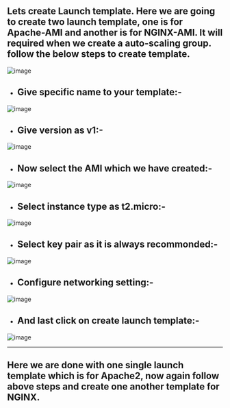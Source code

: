 ## Lets create Launch template. Here we are going to create two launch template, one is for  Apache-AMI and another is for NGINX-AMI. It will required when we create a auto-scaling group. follow the below steps to create template.


  ![image](https://github.com/Kunal-Pere/AWS_Automated-Cloud-Web-Server-Scaling-with-Load-Balancing-and-Domain-Routing/assets/157100045/03fbac0c-4f0d-4299-be28-8132be8bdcba)



* ## Give specific name to your template:-


 ![image](https://github.com/Kunal-Pere/AWS_Automated-Cloud-Web-Server-Scaling-with-Load-Balancing-and-Domain-Routing/assets/157100045/a4851e3a-2271-4843-88b6-3980448693a3)
  

* ## Give version as v1:-


![image](https://github.com/Kunal-Pere/AWS_Automated-Cloud-Web-Server-Scaling-with-Load-Balancing-and-Domain-Routing/assets/157100045/2d99f1e0-848e-4767-bc9d-8de00d490e87)
  

* ## Now select the AMI which we have created:-


![image](https://github.com/Kunal-Pere/AWS_Automated-Cloud-Web-Server-Scaling-with-Load-Balancing-and-Domain-Routing/assets/157100045/5e793dfd-b69f-434f-b4e5-81e3a9275c4e)


* ## Select instance type as t2.micro:-

![image](https://github.com/Kunal-Pere/AWS_Automated-Cloud-Web-Server-Scaling-with-Load-Balancing-and-Domain-Routing/assets/157100045/94e4f8f9-32ae-442e-b055-7eec7a59564a)


* ## Select key pair as it is always recommonded:-
  
![image](https://github.com/Kunal-Pere/AWS_Automated-Cloud-Web-Server-Scaling-with-Load-Balancing-and-Domain-Routing/assets/157100045/a1197c69-6078-4f86-b290-6096366f6592)


* ## Configure networking setting:-

![image](https://github.com/Kunal-Pere/AWS_Automated-Cloud-Web-Server-Scaling-with-Load-Balancing-and-Domain-Routing/assets/157100045/58f6b8e8-680e-44ab-a086-527e2c0e8d34)


* ## And last click on create launch template:-


![image](https://github.com/Kunal-Pere/AWS_Automated-Cloud-Web-Server-Scaling-with-Load-Balancing-and-Domain-Routing/assets/157100045/f1efc5ef-8f5d-4c14-9183-232d5edc01ba)


--------------------------------------------------------------------------------------------------------------------------------

## Here we are done with one single launch template which is for Apache2, now again follow above steps and create one another template for NGINX.









